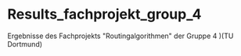 # Results_fachprojekt_group_4
Ergebnisse des Fachprojekts "Routingalgorithmen" der Gruppe 4 )(TU Dortmund)

